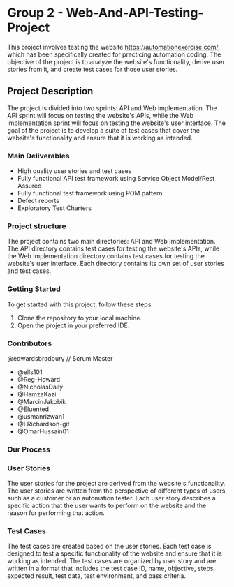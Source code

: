 # Group 2 - Web-And-API-Testing-Project

This project involves testing the website https://automationexercise.com/, which has been specifically created for practicing automation coding. The objective of the project is to analyze the website's functionality, derive user stories from it, and create test cases for those user stories.

## Project Description

The project is divided into two sprints: API and Web implementation. The API sprint will focus on testing the website's APIs, while the Web implementation sprint will focus on testing the website's user interface. The goal of the project is to develop a suite of test cases that cover the website's functionality and ensure that it is working as intended.

### Main Deliverables 
- High quality user stories and test cases
- Fully functional API test framework using Service Object Model/Rest Assured
- Fully functional test framework using POM pattern
- Defect reports
- Exploratory Test Charters 

### Project structure
The project contains two main directories: API and Web Implementation. The API directory contains test cases for testing the website's APIs, while the Web Implementation directory contains test cases for testing the website's user interface. Each directory contains its own set of user stories and test cases.

### Getting Started

To get started with this project, follow these steps:

1. Clone the repository to your local machine.
2. Open the project in your preferred IDE.


### Contributors

@edwardsbradbury // Scrum Master
* @ells101
* @Reg-Howard
* @NicholasDaily
* @HamzaKazi
* @MarcinJakobik
* @Eluented
* @usmanrizwan1
* @LRichardson-git
* @OmarHussain01

### Our Process



### User Stories
The user stories for the project are derived from the website's functionality. The user stories are written from the perspective of different types of users, such as a customer or an automation tester. Each user story describes a specific action that the user wants to perform on the website and the reason for performing that action.

### Test Cases
The test cases are created based on the user stories. Each test case is designed to test a specific functionality of the website and ensure that it is working as intended. The test cases are organized by user story and are written in a format that includes the test case ID, name, objective, steps, expected result, test data, test environment, and pass criteria.




